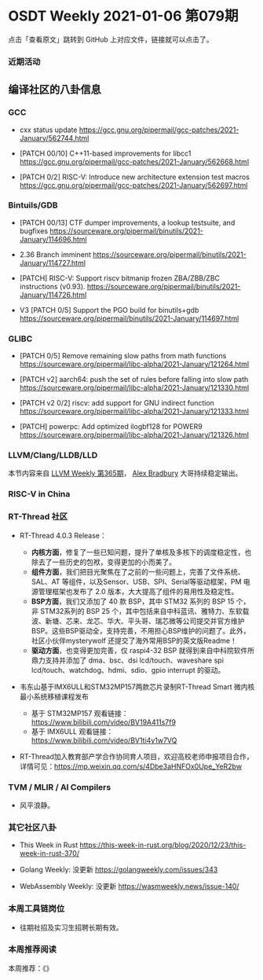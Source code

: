 # OSDT Weekly 2021-01-06 第079期

点击「查看原文」跳转到 GitHub 上对应文件，链接就可以点击了。

### 近期活动


## 编译社区的八卦信息


### GCC

- cxx status update
  https://gcc.gnu.org/pipermail/gcc-patches/2021-January/562744.html

- [PATCH 00/10] C++11-based improvements for libcc1
  https://gcc.gnu.org/pipermail/gcc-patches/2021-January/562668.html

- [PATCH 0/2] RISC-V: Introduce new architecture extension test macros
  https://gcc.gnu.org/pipermail/gcc-patches/2021-January/562697.html

### Bintuils/GDB
- [PATCH 00/13] CTF dumper improvements, a lookup testsuite, and bugfixes
  https://sourceware.org/pipermail/binutils/2021-January/114696.html

- 2.36 Branch imminent
  https://sourceware.org/pipermail/binutils/2021-January/114727.html

- [PATCH] RISC-V: Support riscv bitmanip frozen ZBA/ZBB/ZBC instructions (v0.93).
  https://sourceware.org/pipermail/binutils/2021-January/114726.html

- V3 [PATCH 0/5] Support the PGO build for binutils+gdb
  https://sourceware.org/pipermail/binutils/2021-January/114697.html

### GLIBC

- [PATCH 0/5] Remove remaining slow paths from math functions
  https://sourceware.org/pipermail/libc-alpha/2021-January/121264.html

- [PATCH v2] aarch64: push the set of rules before falling into slow path
  https://sourceware.org/pipermail/libc-alpha/2021-January/121330.html

- [PATCH v2 0/2] riscv: add support for GNU indirect function
  https://sourceware.org/pipermail/libc-alpha/2021-January/121333.html

- [PATCH] powerpc: Add optimized ilogbf128 for POWER9
  https://sourceware.org/pipermail/libc-alpha/2021-January/121326.html

### LLVM/Clang/LLDB/LLD

本节内容来自 [LLVM Weekly 第365期](http://llvmweekly.org/issue/365)，
[Alex Bradbury](https://www.linkedin.com/in/alex-bradbury/) 大哥持续稳定输出。


### RISC-V in China


### RT-Thread 社区

- RT-Thread 4.0.3 Release：
  - **内核方面**，修复了一些已知问题，提升了单核及多核下的调度稳定性，也除去了一些历史的包袱，变得更加的小而美了。
  - **组件方面**，我们把目光聚焦在了之前的一些问题上，完善了文件系统、SAL、AT 等组件，以及Sensor、USB、SPI、Serial等驱动框架，PM 电源管理框架也发布了 2.0 版本，大大提高了组件的易用性及稳定性。
  - **BSP方面**，我们又添加了 40 款 BSP，其中 STM32 系列的 BSP 15 个，非 STM32系列的 BSP 25 个，其中包括来自中科蓝讯、雅特力、东软载波、新塘、芯来、龙芯、华大、平头哥、瑞芯微等公司提交并官方维护 BSP。这些BSP驱动全，支持完善，不用担心BSP维护的问题了。此外，社区小伙伴mysterywolf 还提交了海外常用BSP的英文版Readme！
  - **驱动方面**，也变得更加完善，仅 raspi4-32 BSP 就得到来自中科院软件所鼎力支持并添加了 dma、bsc、dsi lcd/touch、waveshare spi lcd/touch、watchdog、hdmi、sdio、gpio interrupt 的驱动。

- 韦东山基于IMX6ULL和STM32MP157两款芯片录制RT-Thread Smart 微内核最小系统移植课程发布 
  - 基于 STM32MP157 观看链接：  https://www.bilibili.com/video/BV19A411s7f9
  - 基于 IMX6ULL 观看链接：https://www.bilibili.com/video/BV1ti4y1w7VQ

- RT-Thread加入教育部产学合作协同育人项目，欢迎高校老师申报项目合作，详情可见：https://mp.weixin.qq.com/s/4Dbe3aHNFOx0Upe_YeR2bw





### TVM / MLIR / AI Compilers

- 风平浪静。

### 其它社区八卦

- This Week in Rust
  https://this-week-in-rust.org/blog/2020/12/23/this-week-in-rust-370/

- Golang Weekly: 没更新
  https://golangweekly.com/issues/343

- WebAssembly Weekly: 没更新
  https://wasmweekly.news/issue-140/

### 本周工具链岗位

- 往期社招及实习生招聘长期有效。


### 本周推荐阅读

本周推荐：《》
